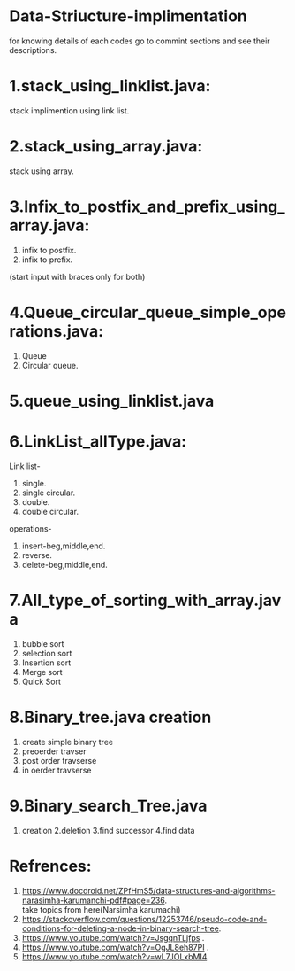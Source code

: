 # Data-Striucture-implimentation
for knowing details of each codes go to commint sections and see their descriptions.


# 1.stack_using_linklist.java:
stack implimention using link list. 

# 2.stack_using_array.java:

stack using array. 

# 3.Infix_to_postfix_and_prefix_using_array.java:

1. infix to postfix.
2. infix to prefix.

(start input with braces only for both)

# 4.Queue_circular_queue_simple_operations.java:

1. Queue
2. Circular queue.

# 5.queue_using_linklist.java

# 6.LinkList_allType.java:

  Link list-
  
  1. single.
  2. single circular.
  3. double.
  4. double circular.
  
  operations-
  
  1. insert-beg,middle,end.
  2. reverse.
  3. delete-beg,middle,end.
  
# 7.All_type_of_sorting_with_array.java

  1. bubble sort
  2. selection sort
  3. Insertion sort
  4. Merge sort
  5. Quick Sort
  
# 8.Binary_tree.java creation

  1. create simple binary tree
  2. preoerder travser
  3. post order travserse
  4. in oerder travserse
  
# 9.Binary_search_Tree.java

  1. creation
  2.deletion
  3.find successor
  4.find data
  
  
# Refrences:
  1. https://www.docdroid.net/ZPfHmS5/data-structures-and-algorithms-narasimha-karumanchi-pdf#page=236.   
  take topics from here(Narsimha karumachi)
  2. https://stackoverflow.com/questions/12253746/pseudo-code-and-conditions-for-deleting-a-node-in-binary-search-tree. 
  3. https://www.youtube.com/watch?v=JsgqnTLjfps . 
  4. https://www.youtube.com/watch?v=OgJL8eh87PI     . 
  5. https://www.youtube.com/watch?v=wL7JOLxbMI4. 
